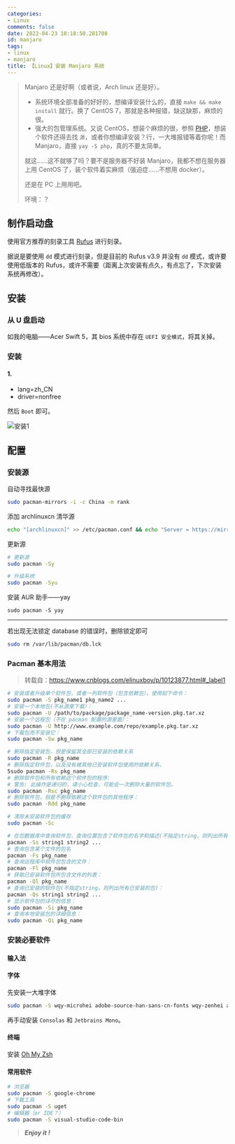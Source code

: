 ```yaml
---
categories:
- Linux
comments: false
date: 2022-04-23 18:18:50.281708
id: manjaro
tags:
- linux
- manjaro
title: 【Linux】安装 Manjaro 系统
---
```


> Manjaro 还是好啊（或者说，Arch linux 还是好）。
>
> - 系统环境全部准备的好好的，想编译安装什么的，直接 `make && make install` 就行。换了 CentOS 7，那就是各种报错，缺这缺那，麻烦的很。
> - 强大的包管理系统。又说 CentOS，想装个麻烦的很，参照 [PHP](https://www.vksir.zone/posts/php/)，想装个软件还得去找 `源`，或者你想编译安装？行，一大堆报错等着你呢！而 Manjaro，直接 `yay -S php`，真的不要太简单。
>
> 就这……这不就够了吗？要不是服务器不好装 Manjaro，我都不想在服务器上用 CentOS 了，装个软件着实麻烦（强迫症……不想用 docker）。
>
> 还是在 PC 上用用吧。
>
> 环境：？

<!-- more -->

## 制作启动盘

使用官方推荐的刻录工具 [Rufus](https://rufus.ie/) 进行刻录。

据说是要使用 `dd` 模式进行刻录，但是目前的 Rufus v3.9 并没有 `dd` 模式，或许要使用低版本的 Rufus，或许不需要（距离上次安装有点久，有点忘了，下次安装系统再修改）。

## 安装

### 从 U 盘启动

如我的电脑——Acer Swift 5，其 bios 系统中存在 `UEFI 安全模式`，将其关掉。

### 安装

#### 1.

- lang=zh_CN
- driver=nonfree

然后 `Boot` 即可。

![安装1](https://static.vksir.zone/img/Snipaste_2020-03-11_15-53-19.png)

## 配置

### 安装源

自动寻找最快源

```sh
sudo pacman-mirrors -i -c China -m rank
```

添加 archlinuxcn 清华源

```sh
echo "[archlinuxcn]" >> /etc/pacman.conf && echo "Server = https://mirrors.tuna.tsinghua.edu.cn/archlinuxcn/$arch" >> /etc/pacman.conf && sudo pacman -S archlinuxcn-keyring
```

更新源

```sh
# 更新源
sudo pacman -Sy

# 升级系统
sudo pacman -Syu
```

安装 AUR 助手——yay

```
sudo pacman -S yay
```

---

若出现无法锁定 database 的错误时，删除锁定即可

```sh
sudo rm /var/lib/pacman/db.lck
```

### Pacman 基本用法

> 转载自：<u>https://www.cnblogs.com/elinuxboy/p/10123877.html#_label1</u>

```sh
# 安装或者升级单个软件包，或者一列软件包（包含依赖包），使用如下命令：
sudo pacman -S pkg_name1 pkg_name2 ...
# 安装一个本地包(不从源里下载）：
sudo pacman -U /path/to/package/package_name-version.pkg.tar.xz
# 安装一个远程包（不在 pacman 配置的源里面）：
sudo pacman -U http://www.example.com/repo/example.pkg.tar.xz
# 下载包而不安装它：
sudo pacman -Sw pkg_name

# 删除指定安装包，但是保留其全部已安装的依赖关系
sudo pacman -R pkg_name 
# 删除指定软件包，以及没有被其他已安装软件包使用的依赖关系。 
5sudo pacman -Rs pkg_name 
# 删除软件包和所有依赖这个软件包的程序:
# 警告: 此操作是递归的，请小心检查，可能会一次删除大量的软件包。
sudo pacman -Rsc pkg_name
# 删除软件包，但是不删除依赖这个软件包的其他程序：
sudo pacman -Rdd pkg_name

# 清除未安装软件包的缓存 
sudo pacman -Sc 

# 在包数据库中查询软件包，查询位置包含了软件包的名字和描述(不指定string，则列出所有已安装的包)：
pacman -Ss string1 string2 ...
# 查询包含某个文件的包名     
pacman -Fs pkg_name
# 查询远程库中软件包包含的文件：
pacman -Fl pkg_name
# 获取已安装软件包所包含文件的列表：
pacman -Ql pkg_name
# 查询已安装的软件包(不指定string，则列出所有已安装的包)：
pacman -Qs string1 string2 ...
# 显示软件包的详尽的信息：
sudo pacman -Si pkg_name
# 查询本地安装包的详细信息：
sudo pacman -Qi pkg_name
```

### 安装必要软件

#### 输入法

#### 字体

先安装一大堆字体

```sh
sudo pacman -S wqy-microhei adobe-source-han-sans-cn-fonts wqy-zenhei adobe-source-han-serif-cn-fonts adobe-source-sans-pro-fonts adobe-source-serif-pro-fonts
```

再手动安装 `Consolas` 和 `Jetbrains Mono`。

#### 终端

安装 [Oh My Zsh](https://www.vksir.zone/posts/onmyzsh)

#### 常用软件

```sh
# 浏览器
sudo pacman -S google-chrome
# 下载工具
sudo pacman -S uget
# 编辑器（or IDE？）
sudo pacman -S visual-studio-code-bin
```

> ***Enjoy it !***
